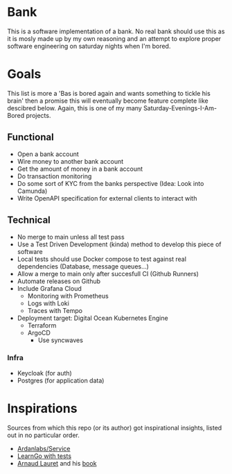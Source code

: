 # Bank

This is a software implementation of a bank. No real bank should use this as it is mosly made up by my own reasoning and an attempt to explore proper software engineering on saturday nights when I'm bored.

# Goals

This list is more a 'Bas is bored again and wants something to tickle his brain' then a promise this will eventually become feature complete like descibred below. Again, this is one of my many Saturday-Evenings-I-Am-Bored projects.

## Functional

- Open a bank account
- Wire money to another bank account
- Get the amount of money in a bank account
- Do transaction monitoring
- Do some sort of KYC from the banks perspective (Idea: Look into Camunda)
- Write OpenAPI specification for external clients to interact with

## Technical

- No merge to main unless all test pass
- Use a Test Driven Development (kinda) method to develop this piece of software
- Local tests should use Docker compose to test against real dependencies (Database, message queues...)
- Allow a merge to main only after succesfull CI (Github Runners)
- Automate releases on Github
- Include Grafana Cloud
  - Monitoring with Prometheus
  - Logs with Loki
  - Traces with Tempo
- Deployment target: Digital Ocean Kubernetes Engine
  - Terraform
  - ArgoCD
    - Use syncwaves

### Infra

- Keycloak (for auth)
- Postgres (for application data)

# Inspirations

Sources from which this repo (or its author) got inspirational insights, listed out in no particular order.

- [Ardanlabs/Service](https://github.com/Ardanlabs/Service)
- [LearnGo with tests](https://quii.gitbook.io/learn-go-with-tests)
- [Arnaud Lauret](http://apihandyman.io/) and his [book](https://www.manning.com/books/the-design-of-web-apis)
